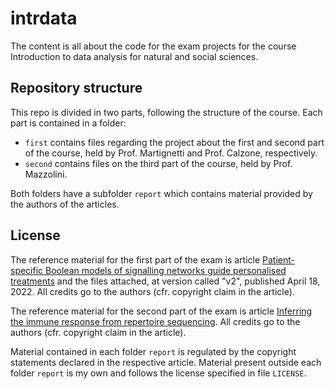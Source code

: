 # intrdata

The content is all about the code for the exam projects for the course Introduction to data analysis for natural and social sciences.

## Repository structure
This repo is divided in two parts, following the structure of the course. Each part is contained in a folder:
- `first` contains files regarding the project about the first and second part of the course, held by Prof. Martignetti and Prof. Calzone, respectively.
- `second` contains files on the third part of the course, held by Prof. Mazzolini.

Both folders have a subfolder `report` which contains material provided by the authors of the articles.

## License
The reference material for the first part of the exam is article [Patient-specific Boolean models of signalling networks guide personalised treatments](https://doi.org/10.7554/eLife.72626) and the files attached, at version called "v2", published April 18, 2022. All credits go to the authors (cfr. copyright claim in the article).

The reference material for the second part of the exam is article [Inferring the immune response from repertoire sequencing](https://doi.org/10.1371/journal.pcbi.1007873). All credits go to the authors (cfr. copyright claim in the article).

Material contained in each folder `report` is regulated by the copyright statements declared in the respective article. Material present outside each folder `report` is my own and follows the license specified in file `LICENSE`.
